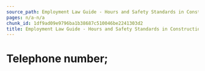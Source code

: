 ```yaml
---
source_path: Employment Law Guide - Hours and Safety Standards in Construction Contracts.md
pages: n/a-n/a
chunk_id: 1df9ad09e9796ba1b38687c510046be2241303d2
title: Employment Law Guide - Hours and Safety Standards in Construction Contracts
---
```

# Telephone number;
